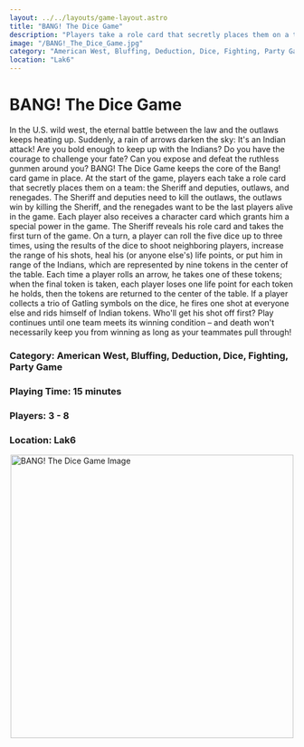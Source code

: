 ```yaml
---
layout: ../../layouts/game-layout.astro
title: "BANG! The Dice Game"
description: "Players take a role card that secretly places them on a team: the Sheriff and deputies, outlaws or renegades."
image: "/BANG!_The_Dice_Game.jpg"
category: "American West, Bluffing, Deduction, Dice, Fighting, Party Game"
location: "Lak6"
---
```

# BANG! The Dice Game

In the U.S. wild west, the eternal battle between the law and the outlaws keeps heating up. Suddenly, a rain of arrows darken the sky: It's an Indian attack! Are you bold enough to keep up with the Indians? Do you have the courage to challenge your fate? Can you expose and defeat the ruthless gunmen around you?  BANG! The Dice Game keeps the core of the Bang! card game in place. At the start of the game, players each take a role card that secretly places them on a team: the Sheriff and deputies, outlaws, and renegades. The Sheriff and deputies need to kill the outlaws, the outlaws win by killing the Sheriff, and the renegades want to be the last players alive in the game.  Each player also receives a character card which grants him a special power in the game. The Sheriff reveals his role card and takes the first turn of the game. On a turn, a player can roll the five dice up to three times, using the results of the dice to shoot neighboring players, increase the range of his shots, heal his (or anyone else's) life points, or put him in range of the Indians, which are represented by nine tokens in the center of the table. Each time a player rolls an arrow, he takes one of these tokens; when the final token is taken, each player loses one life point for each token he holds, then the tokens are returned to the center of the table.  If a player collects a trio of Gatling symbols on the dice, he fires one shot at everyone else and rids himself of Indian tokens. Who'll get his shot off first? Play continues until one team meets its winning condition &ndash; and death won't necessarily keep you from winning as long as your teammates pull through!  

### Category: American West, Bluffing, Deduction, Dice, Fighting, Party Game

### Playing Time: 15 minutes

### Players: 3 - 8

### Location: Lak6

<img src="/BANG!_The_Dice_Game.jpg" alt="BANG! The Dice Game Image" width="500" style="display: block; margin: 0 auto">

